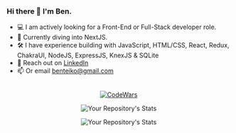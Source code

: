 ### Hi there 👋  I'm Ben.

- 💻 I am actively looking for a Front-End or Full-Stack developer role.
- 🌱 Currently diving into NextJS.
- 🛠️ I have experience building with JavaScript, HTML/CSS, React, Redux, ChakraUI, NodeJS, ExpressJS, KnexJS & SQLite
- 🤝 Reach out on [LinkedIn](https://www.linkedin.com/in/ben-teiko-marrett/)
- 📫 Or email [benteiko@gmail.com](benteiko@gmail.com)
<br/><br/>
<div style="text-align: center;">
 
[![CodeWars](https://www.codewars.com/users/BenTeiko/badges/large) ](https://www.codewars.com/users/BenTeiko)

![Your Repository's Stats](https://github-readme-stats.vercel.app/api?username=ben-marrett&show_icons=true)

![Your Repository's Stats](https://github-readme-stats.vercel.app/api/top-langs/?username=ben-marrett&theme=blue-green)

</div>

 <!-- 🤔 I’m looking for help with  -->
